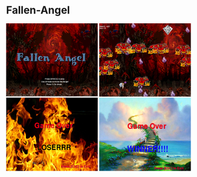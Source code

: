 # Fallen-Angel
<img src= "https://github.com/CWu7657/Fallen-Angel/blob/master/Game%20Plan/2.PNG" width = "250" height = "200">
<img src= "https://github.com/CWu7657/Fallen-Angel/blob/master/Game%20Plan/3.PNG" width = "250" height = "200">
<img src= "https://github.com/CWu7657/Fallen-Angel/blob/master/Game%20Plan/1.PNG" width = "250" height = "200">
<img src= "https://github.com/CWu7657/Fallen-Angel/blob/master/Game%20Plan/4.PNG" width = "250" height = "200"
